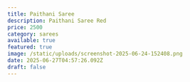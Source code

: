 ```yaml
---
title: Paithani Saree
description: Paithani Saree Red
price: 2500
category: sarees
available: true
featured: true
image: /static/uploads/screenshot-2025-06-24-152408.png
date: 2025-06-27T04:57:26.092Z
draft: false
---
```

